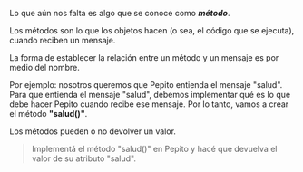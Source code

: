 Lo que aún nos falta es algo que se conoce como ***método***.

Los métodos son lo que los objetos hacen (o sea, el código que se ejecuta), cuando reciben un mensaje. 

La forma de establecer la relación entre un método y un mensaje es por medio del nombre.

Por ejemplo: nosotros queremos que Pepito entienda el mensaje "salud". Para que entienda el mensaje "salud", debemos implementar qué es lo que debe hacer Pepito cuando recibe ese mensaje. Por lo tanto, vamos a crear el método **"salud()"**.

Los métodos pueden o no devolver un valor. 

> Implementá el método "salud()" en Pepito y hacé que devuelva el valor de su atributo "salud".